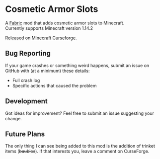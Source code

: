 # Cosmetic Armor Slots

A [Fabric](fabricmc.net) mod that adds cosmetic armor slots to Minecraft.<br>
Currently supports Minecraft version 1.14.2

Released on [Minecraft Curseforge](https://minecraft.curseforge.com/projects/cosmetic-armor-slots).

## Bug Reporting
If your game crashes or something weird happens, submit an issue on GitHub with (at a minimum) these details:
* Full crash log
* Specific actions that caused the problem

## Development
Got ideas for improvement? Feel free to submit an issue suggesting your change.

## Future Plans
The only thing I can see being added to this mod is the addition of trinket items (~~baubles~~). If that interests you, leave a comment on CurseForge.
